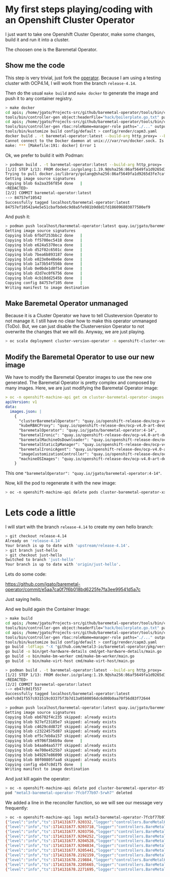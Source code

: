 # My first steps playing/coding with an Openshift Cluster Operator

I just want to take one Openshift Cluster Operator, make some changes, build it and run it into a cluster.

The choosen one is the Baremetal Operator.

## Show me the code

This step is very trivial, just fork the [operator](https://github.com/openshift/baremetal-operator). Because I am using a testing cluster with OCP4.14, I will work from the branch `release-4.14`. 

Then do the usual `make build` and `make docker` to generate the image and push it to any container registry. 

```bash
> make docker
cd apis; /home/jgato/Projects-src/github/baremetal-operator/tools/bin/controller-gen object:headerFile="../hack/boilerplate.go.txt" paths="./..."
tools/bin/controller-gen object:headerFile="hack/boilerplate.go.txt" paths="./..."
cd apis; /home/jgato/Projects-src/github/baremetal-operator/tools/bin/controller-gen "crd:allowDangerousTypes=true,crdVersions=v1" rbac:roleName=manager-role webhook paths="./..." output:webhook:dir=../config/webhook/ output:crd:artifacts:config=../config/crd/bases
tools/bin/controller-gen rbac:roleName=manager-role paths="./..." output:rbac:artifacts:config=config/rbac
tools/bin/kustomize build config/default > config/render/capm3.yaml
docker build . -t baremetal-operator:latest --build-arg http_proxy= --build-arg https_proxy=
Cannot connect to the Docker daemon at unix:///var/run/docker.sock. Is the docker daemon running?
make: *** [Makefile:191: docker] Error 1
```

Ok, we prefer to build it with Podman:

```bash
> podman build . -t baremetal-operator:latest --build-arg http_proxy= --build-arg https_proxy=
[1/2] STEP 1/13: FROM docker.io/golang:1.19.9@sha256:86af5649fa1d9265d3fe7caf633231340b93e4164b96e14bc4e1131a191c1ddd AS builder
Trying to pull docker.io/library/golang@sha256:86af5649fa1d9265d3fe7caf633231340b93e4164b96e14bc4e1131a191c1ddd...
Getting image source signatures
Copying blob 6a2aa356f854 done   | 
<REDACTED>
[2/2] COMMIT baremetal-operator:latest
--> 84757ef10542
Successfully tagged localhost/baremetal-operator:latest
84757ef10542a4e5e51cbafbde6c9d8a5fe981b9d8d1fd186096803077500ef9
```

And push it:

```bash
> podman push localhost/baremetal-operator:latest quay.io/jgato/baremetal-operator:4-14
Getting image source signatures
Copying blob 6fbdf253bbc2 done   | 
Copying blob ff5700ec5418 done   | 
Copying blob e624a5370eca done   | 
Copying blob d52f02c6501c done   | 
Copying blob 7bea6b893187 done   | 
Copying blob e023e0e48e6e done   | 
Copying blob 1a73b54f556b done   | 
Copying blob 0e0bde1d0f54 done   | 
Copying blob d2d7ec0f6756 done   | 
Copying blob 4cb10dd2545b done   | 
Copying config 84757ef105 done   | 
Writing manifest to image destination


```

## Make Baremetal Operator unmanaged

Because it is a Cluster Operator we have to tell Clusteversion Operator to not manage it. I still have no clear how to make this operator unmanaged (ToDo). But, we can just disable the Clusterversion Operator to not overwrite the changes that we will do. Anyway, we are just playing.

```bash
> oc scale deployment cluster-version-operator -n openshift-cluster-version --replicas=0

```

## Modify the Baremetal Operator to use our new image


We have to modify the Baremetal Operator images to use the new one generated. The Baremetal Operator is pretty complex and composed by many images. Here, we are just modifying the Baremetal Operator image:

```yaml
> oc -n openshift-machine-api get cm cluster-baremetal-operator-images -o yaml
apiVersion: v1
data:
  images.json: |
    {
      "clusterBaremetalOperator": "quay.io/openshift-release-dev/ocp-v4.0-art-dev@sha256:ca330a1ea546e5577c21e7d222bb2749a04c1ae870aba07eb719af8eb190a5ca",
      "kubeRBACProxy": "quay.io/openshift-release-dev/ocp-v4.0-art-dev@sha256:20ed327b89dd0c1713419c451ff6f1bb00fd4ea25c137baf828fae824b10c72b",
      "baremetalOperator": "quay.io/jgato/baremetal-operator:4-14",
      "baremetalIronic": "quay.io/openshift-release-dev/ocp-v4.0-art-dev@sha256:05572d39d1abd52f83ce2db716ba018584edce83d5d62d35b7b91d05dc7c17dd",
      "baremetalMachineOsDownloader": "quay.io/openshift-release-dev/ocp-v4.0-art-dev@sha256:cad1314cfcdd7097ccfb64d46e243113e2e48d8f0bd3dc825d798b3bafcc53f0",
      "baremetalStaticIpManager": "quay.io/openshift-release-dev/ocp-v4.0-art-dev@sha256:047f22503ec75bfed9177ca3f1d1e10947beebdbf93dd15b3319e9d41a9d7249",
      "baremetalIronicAgent": "quay.io/openshift-release-dev/ocp-v4.0-art-dev@sha256:0134af9c1b3179482be7b9d12d135eeae306daeca330c34f543e2ac6d57d9162",
      "imageCustomizationController": "quay.io/openshift-release-dev/ocp-v4.0-art-dev@sha256:02deda8fd8f9fecbe0e4d1766078b4bc557e06a08330b7d92ef77143dbc902cf",
      "machineOSImages": "quay.io/openshift-release-dev/ocp-v4.0-art-dev@sha256:bb90f3729b1e82d4e2d7d78030d667d0682708990b56fee3a90202a06951c2fb"
    }


```

This one `"baremetalOperator": "quay.io/jgato/baremetal-operator:4-14"`.

Now, kill the pod to regenerate it with the new image:

```bash
> oc -n openshift-machine-api delete pods cluster-baremetal-operator-xxxxxxxx
```

# Lets code a little

I will start with the branch `release-4.14` to create my own hello branch:

```bash
> git checkout release-4.14
Already on 'release-4.14'
Your branch is up to date with 'upstream/release-4.14'.
> git branch just-hello
> git checkout just-hello 
Switched to branch 'just-hello'
Your branch is up to date with 'origin/just-hello'.

```

Lets do some code:

https://github.com/jgato/baremetal-operator/commit/e5aa7ca0f7f6b018bd6225fe7fa3ee99541d5a7c

Just saying hello.

And we build again the Container Image:

```bash
> make build
cd apis; /home/jgato/Projects-src/github/baremetal-operator/tools/bin/controller-gen object:headerFile="../hack/boilerplate.go.txt" paths="./..."
tools/bin/controller-gen object:headerFile="hack/boilerplate.go.txt" paths="./..."
cd apis; /home/jgato/Projects-src/github/baremetal-operator/tools/bin/controller-gen "crd:allowDangerousTypes=true,crdVersions=v1" rbac:roleName=manager-role webhook paths="./..." output:webhook:dir=../config/webhook/ output:crd:artifacts:config=../config/crd/bases
tools/bin/controller-gen rbac:roleName=manager-role paths="./..." output:rbac:artifacts:config=config/rbac
tools/bin/kustomize build config/default > config/render/capm3.yaml
go build -ldflags "-X "github.com/metal3-io/baremetal-operator/pkg/version".Raw=e5aa7ca0f7f6b018bd6225fe7fa3ee99541d5a7c -X "github.com/metal3-io/baremetal-operator/pkg/version".Commit=e5aa7ca0f -X "github.com/metal3-io/baremetal-operator/pkg/version".BuildTime=2024-04-26T13:37:59+0200" -o bin/baremetal-operator main.go
go build -o bin/get-hardware-details cmd/get-hardware-details/main.go
go build -o bin/make-bm-worker cmd/make-bm-worker/main.go
go build -o bin/make-virt-host cmd/make-virt-host/main.go

> podman build . -t baremetal-operator:latest --build-arg http_proxy= --build-arg https_proxy=
[1/2] STEP 1/13: FROM docker.io/golang:1.19.9@sha256:86af5649fa1d9265d3fe7caf633231340b93e4164b96e14bc4e1131a191c1ddd AS builder
<REDACTED>
[2/2] COMMIT baremetal-operator:latest
--> eb47c0d1f557
Successfully tagged localhost/baremetal-operator:latest
eb47c0d1f557c031519c03375f3b7d13a0580056dc6d00b0aa70f56d83f72644

> podman push localhost/baremetal-operator:latest quay.io/jgato/baremetal-operator:4-14
Getting image source signatures
Copying blob eb6702f4c235 skipped: already exists  
Copying blob 927ef23185e7 skipped: already exists  
Copying blob c4629cdd872f skipped: already exists  
Copying blob c23224575d87 skipped: already exists  
Copying blob ef5c7eb8a157 skipped: already exists  
Copying blob e9706f3b6b9a done   | 
Copying blob b4aa04aa577f skipped: already exists  
Copying blob 4e700e4525b7 skipped: already exists  
Copying blob b49267e86090 skipped: already exists  
Copying blob 80f00805faa8 skipped: already exists  
Copying config eb47c0d1f5 done   | 
Writing manifest to image destination
```

And just kill again the operator:

```bash
> oc -n openshift-machine-api delete pod cluster-baremetal-operator-85f5ccc89c-kl8dj
pod "metal3-baremetal-operator-7fcbf77b97-5rwh7" deleted

```

We added a line in the reconciler function, so we will see our message very frequently: 

```bash
> oc -n openshift-machine-api logs metal3-baremetal-operator-7fcbf77b97-4ppsv | grep "just me"
{"level":"info","ts":1714131677.920332,"logger":"controllers.BareMetalHost","msg":"eyyy it is just me saying hello","baremetalhost":{"name":"sno1","namespace":"sno1"}}
{"level":"info","ts":1714131677.9203718,"logger":"controllers.BareMetalHost","msg":"eyyy it is just me saying hello","baremetalhost":{"name":"sno2","namespace":"sno2"}}
{"level":"info","ts":1714131677.9203756,"logger":"controllers.BareMetalHost","msg":"eyyy it is just me saying hello","baremetalhost":{"name":"sno3","namespace":"sno3"}}
{"level":"info","ts":1714131677.9204252,"logger":"controllers.BareMetalHost","msg":"eyyy it is just me saying hello","baremetalhost":{"name":"sno4","namespace":"sno4"}}
{"level":"info","ts":1714131677.9204528,"logger":"controllers.BareMetalHost","msg":"eyyy it is just me saying hello","baremetalhost":{"name":"master-2.hub-2.el8k.se-lab.eng.rdu2.dc.redhat.com","namespace":"openshift-machine-api"}}
{"level":"info","ts":1714131677.9204834,"logger":"controllers.BareMetalHost","msg":"eyyy it is just me saying hello","baremetalhost":{"name":"master-0.hub-2.el8k.se-lab.eng.rdu2.dc.redhat.com","namespace":"openshift-machine-api"}}
{"level":"info","ts":1714131677.9205441,"logger":"controllers.BareMetalHost","msg":"eyyy it is just me saying hello","baremetalhost":{"name":"master-1.hub-2.el8k.se-lab.eng.rdu2.dc.redhat.com","namespace":"openshift-machine-api"}}
{"level":"info","ts":1714131678.2192159,"logger":"controllers.BareMetalHost","msg":"eyyy it is just me saying hello","baremetalhost":{"name":"sno3","namespace":"sno3"}}
{"level":"info","ts":1714131678.219884,"logger":"controllers.BareMetalHost","msg":"eyyy it is just me saying hello","baremetalhost":{"name":"sno2","namespace":"sno2"}}
{"level":"info","ts":1714131678.2205665,"logger":"controllers.BareMetalHost","msg":"eyyy it is just me saying hello","baremetalhost":{"name":"sno1","namespace":"sno1"}}
{"level":"info","ts":1714131678.2271695,"logger":"controllers.BareMetalHost","msg":"eyyy it is just me saying hello","baremetalhost":{"name":"sno4","namespace":"sno4"}}

```